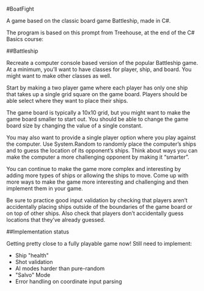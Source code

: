 ﻿#BoatFight

A game based on the classic board game Battleship, made in C#.

The program is based on this prompt from Treehouse, at the end of the C# Basics course:

##Battleship

Recreate a computer console based version of the popular Battleship game. At a minimum, you’ll want to have 
classes for player, ship, and board. You might want to make other classes as well.

Start by making a two player game where each player has only one ship that takes up a single grid 
square on the game board. Players should be able select where they want to place their ships.

The game board is typically a 10x10 grid, but you might want to make the game board smaller to start out. 
You should be able to change the game board size by changing the value of a single constant.

You may also want to provide a single player option where you play against the computer. Use 
System.Random to randomly place the computer’s ships and to guess the location of its opponent’s ships. 
Think about ways you can make the computer a more challenging opponent by making it “smarter”.

You can continue to make the game more complex and interesting by adding more types of ships 
or allowing the ships to move. Come up with more ways to make the game more interesting and challenging 
and then implement them in your game.

Be sure to practice good input validation by checking that players aren’t accidentally placing ships 
outside of the boundaries of the game board or on top of other ships. Also check that players don’t 
accidentally guess locations that they’ve already guessed.

##Implementation status

Getting pretty close to a fully playable game now!  Still need to implement:
* Ship "health"
* Shot validation
* AI modes harder than pure-random
* "Salvo" Mode
* Error handling on coordinate input parsing